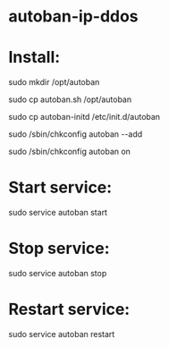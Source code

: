 autoban-ip-ddos
===============

# Install:
 
 sudo mkdir /opt/autoban
 
 sudo cp autoban.sh /opt/autoban
 
 sudo cp autoban-initd /etc/init.d/autoban
 
 sudo /sbin/chkconfig autoban --add
 
 sudo /sbin/chkconfig autoban on

# Start service:
 sudo service autoban start

# Stop service:
 sudo service autoban stop

# Restart service:
 sudo service autoban restart

